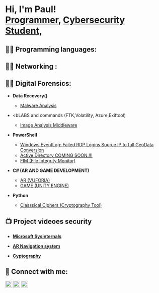 <h1>Hi, I'm Paul! <br/><a href="https://github.com/PaulChola">Programmer</a>, <a href="https://github.com/PaulChola">Cybersecurity Student</a>, 

<h2>👨‍💻 Programming languages:</h2>
  
<h2>👨‍💻 Networking :</h2>  
  
<h2>👨‍💻 Digital Forensics:</h2>

- <b>Data Recovery()</b>
  - [Malware Analysis]()
- <bLABS and commands (FTK,Volatility, Azure,Exiftool)</b>
  - [Image Analysis Middleware]()</b></i>
  
- <b>PowerShell</b>
  
  - [Windows EventLog: Failed RDP Logins Source IP to full GeoData Conversion](https://github.com/PaulChola/Computer_Information_Security/tree/main/Sentinel-Lab-main)
  - [Active Directory COMING SOON.!!!]()
  - [FIM (File Integrity Monitor)](https://github.com/PaulChola/Computer_Information_Security/tree/main/FIM)
  
- <b>C# (AR AND GAME DEVELOPMENT)</b>
  - [AR (VUFORIA)](https://github.com/PaulChola/UnityAPP)
  - [GAME (UNITY ENGINE)](https://github.com/PaulChola/GameUnderDevelopment)
  
- <b>Python</b>
  - [Classsical Ciphers (Cryptography Tool)](https://github.com/PaulChola/Rot13)

<h2>📺 Project videoes security</h2>
  
- <b>[Microsoft Sysinternals](https://twitter.com/PaulChola96/status/1577983292749619200/video/1)</b>
  
- <b>[AR Navigation system](https://twitter.com/PaulChola96/status/1517813893497765891/video/1)</b>
  
- <b>[Cyptography](https://twitter.com/PaulChola96/status/1512176330879782912/video/1)</b>  
  


<h2> 🤳 Connect with me:</h2>

[<img align="left" alt="JoshMadakor | Twitter" width="22px" src="https://cdn.jsdelivr.net/npm/simple-icons@v3/icons/twitter.svg" />][twitter]
[<img align="left" alt="JoshMadakor | LinkedIn" width="22px" src="https://cdn.jsdelivr.net/npm/simple-icons@v3/icons/linkedin.svg" />][linkedin]
[<img align="left" alt="JoshMadakor | Instagram" width="22px" src="https://cdn.jsdelivr.net/npm/simple-icons@v3/icons/instagram.svg" />][instagram]

[twitter]:  https://twitter.com/PaulChola96
[instagram]: https://www.instagram.com/paulchola96
[linkedin]: https://www.linkedin.com/in/paul-chola-bwembya-mumbi-ba41a5258

<!--
**PaulChola/PaulChola** is a ✨ _special_ ✨ repository because its `README.md` (this file) appears on your GitHub profile.

Here are some ideas to get you started:

- 🔭 I’m currently working on ...
- 🌱 I’m currently learning ...
- 👯 I’m looking to collaborate on ...
- 🤔 I’m looking for help with ...
- 💬 Ask me about ...
- 📫 How to reach me: ...
- 😄 Pronouns: ...
- ⚡ Fun fact: ...
-->

